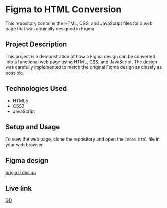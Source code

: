 # Figma to HTML Conversion

This repository contains the HTML, CSS, and JavaScript files for a web page that was originally designed in Figma.

## Project Description

This project is a demonstration of how a Figma design can be converted into a functional web page using HTML, CSS, and JavaScript. The design was carefully implemented to match the original Figma design as closely as possible.

## Technologies Used

- HTML5
- CSS3
- JavaScript

## Setup and Usage

To view the web page, clone the repository and open the `index.html` file in your web browser.

## Figma design

[original design](https://www.figma.com/file/yACPwNmYMNocn2aDLH5D7Q/Responsive-Homepage?type=design&version-id=4477542725&node-id=0-1&mode=design&t=pKvMMyvuLHBRutT3-0)

## Live link

[GD](https://ornate-hummingbird-bf6867.netlify.app/)
